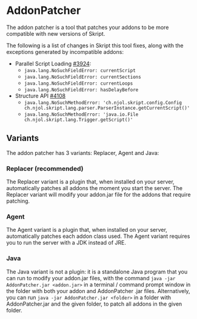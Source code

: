 # AddonPatcher
The addon patcher is a tool that patches your addons to be more compatible with new versions of Skript.

The following is a list of changes in Skript this tool fixes, 
along with the exceptions generated by incompatible addons:
- Parallel Script Loading [#3924](https://github.com/SkriptLang/Skript/pull/3924):
  - `java.lang.NoSuchFieldError: currentScript`
  - `java.lang.NoSuchFieldError: currentSections`
  - `java.lang.NoSuchFieldError: currentLoops`
  - `java.lang.NoSuchFieldError: hasDelayBefore`
- Structure API [#4108](https://github.com/SkriptLang/Skript/pull/4108)
  - `java.lang.NoSuchMethodError: 'ch.njol.skript.config.Config ch.njol.skript.lang.parser.ParserInstance.getCurrentScript()'`
  - `java.lang.NoSuchMethodError: 'java.io.File ch.njol.skript.lang.Trigger.getScript()'`

## Variants
The addon patcher has 3 variants: Replacer, Agent and Java:

### Replacer (recommended)
The Replacer variant is a plugin that, when installed on your server, 
automatically patches all addons the moment you start the server.
The Replacer variant will modify your addon.jar file for the addons that require patching.

### Agent
The Agent variant is a plugin that, when installed on your server,
automatically patches each addon class used.
The Agent variant requires you to run the server with a JDK instead of JRE.

### Java
The Java variant is not a plugin: it is a standalone Java program that 
you can run to modify your addon.jar files, with the command `java -jar AddonPatcher.jar <addon.jar>`
in a terminal / command prompt window in the folder with both your addon and AddonPatcher .jar files.
Alternatively, you can run `java -jar AddonPatcher.jar <folder>` in a folder with AddonPatcher.jar and the given folder,
to patch all addons in the given folder.